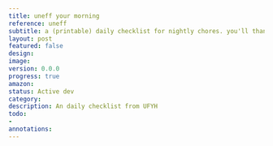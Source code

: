 ```yaml
---
title: uneff your morning
reference: uneff
subtitle: a (printable) daily checklist for nightly chores. you'll thank yourself in the morning
layout: post
featured: false
design: 
image: 
version: 0.0.0
progress: true
amazon: 
status: Active dev
category: 
description: An daily checklist from UFYH
todo:
- 
annotations:
---
```


